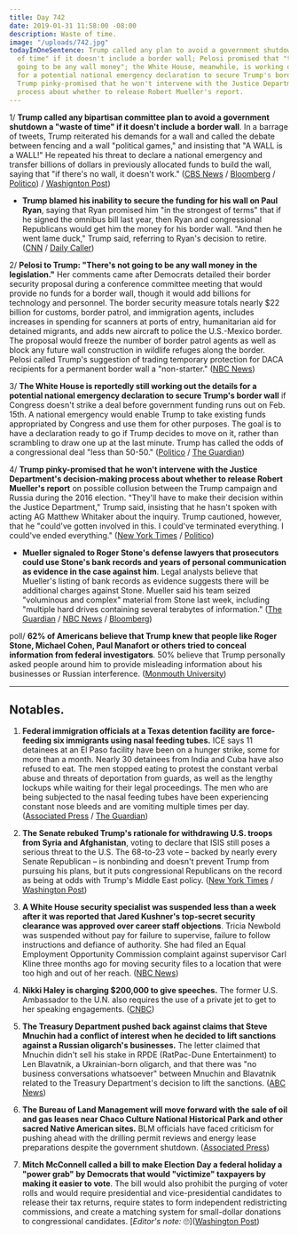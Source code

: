 ```yaml
---
title: Day 742
date: 2019-01-31 11:58:00 -08:00
description: Waste of time.
image: "/uploads/742.jpg"
todayInOneSentence: Trump called any plan to avoid a government shutdown a "waste
  of time" if it doesn't include a border wall; Pelosi promised that "there's not
  going to be any wall money"; the White House, meanwhile, is working out the details
  for a potential national emergency declaration to secure Trump's border wall; and
  Trump pinky-promised that he won't intervene with the Justice Department's decision-making
  process about whether to release Robert Mueller's report.
---
```


1/ **Trump called any bipartisan committee plan to avoid a government shutdown a "waste of time" if it doesn't include a border wall**. In a barrage of tweets, Trump reiterated his demands for a wall and called the debate between fencing and a wall "political games," and insisting that "A WALL is a WALL!" He repeated his threat to declare a national emergency and transfer billions of dollars in previously allocated funds to build the wall, saying that "if there's no wall, it doesn't work." ([CBS News](https://www.cbsnews.com/news/speaker-pelosi-holds-weekly-newser-amid-border-security-debate-live-updates/) / [Bloomberg](https://www.bloomberg.com/news/articles/2019-01-31/pelosi-rejects-wall-funds-as-trump-not-waiting-for-negotiation) / [Politico](https://www.politico.com/story/2019/01/31/trump-border-wall-1138319)) / [Washignton Post](https://www.washingtonpost.com/politics/trump-cites-an-increase-in-mexicos-murder-rate-as-he-insists-a-border-wall-will-be-built/2019/01/31/8f3d2f5a-2549-11e9-ad53-824486280311_story.html))

* **Trump blamed his inability to secure the funding for his wall on Paul Ryan**, saying that Ryan promised him "in the strongest of terms" that if he signed the omnibus bill last year, then Ryan and congressional Republicans would get him the money for his border wall. "And then he went lame duck," Trump said, referring to Ryan's decision to retire. ([CNN](https://www.cnn.com/2019/01/30/politics/trump-paul-ryan-border-wall/index.html) / [Daily Caller](https://dailycaller.com/2019/01/30/trump-blames-paul-ryan-wall-funding/))

2/ **Pelosi to Trump: "There's not going to be any wall money in the legislation."** Her comments came after Democrats detailed their border security proposal during a conference committee meeting that would provide no funds for a border wall, though it would add billions for technology and personnel. The border security measure totals nearly $22 billion for customs, border patrol, and immigration agents, includes increases in spending for scanners at ports of entry, humanitarian aid for detained migrants, and adds new aircraft to police the U.S.-Mexico border. The proposal would freeze the number of border patrol agents as well as block any future wall construction in wildlife refuges along the border. Pelosi called Trump's suggestion of trading temporary protection for DACA recipients for a permanent border wall a "non-starter." ([NBC News](https://www.nbcnews.com/politics/congress/pelosi-no-wall-money-period-trump-stop-playing-political-games-n965501))

3/ **The White House is reportedly still working out the details for a potential national emergency declaration to secure Trump's border wall** if Congress doesn't strike a deal before government funding runs out on Feb. 15th. A national emergency would enable Trump to take existing funds appropriated by Congress and use them for other purposes. The goal is to have a declaration ready to go if Trump decides to move on it, rather than scrambling to draw one up at the last minute. Trump has called the odds of a congressional deal "less than 50-50." ([Politico](https://www.politico.com/story/2019/01/30/trump-border-national-emergency-immigration-1138308) / [The Guardian](https://www.theguardian.com/us-news/2019/jan/31/trump-border-wall-national-emergency-negotiations))

4/ **Trump pinky-promised that he won't intervene with the Justice Department's decision-making process about whether to release Robert Mueller's report** on possible collusion between the Trump campaign and Russia during the 2016 election. "They'll have to make their decision within the Justice Department," Trump said, insisting that he hasn't spoken with acting AG Matthew Whitaker about the inquiry. Trump cautioned, however, that he "could've gotten involved in this. I could've terminated everything. I could've ended everything." ([New York Times](https://www.nytimes.com/2019/01/31/us/politics/trump-special-counsel-report.html) / [Politico](https://www.politico.com/story/2019/01/31/trump-mueller-report-1138317))

* **Mueller signaled to Roger Stone's defense lawyers that prosecutors could use Stone's bank records and years of personal communication as evidence in the case against him**. Legal analysts believe that Mueller's listing of bank records as evidence suggests there will be additional charges against Stone. Mueller said his team seized "voluminous and complex" material from Stone last week, including "multiple hard drives containing several terabytes of information." ([The Guardian](https://www.theguardian.com/us-news/2019/jan/31/roger-stone-mueller-trump-russia-investigation-evidence) / [NBC News](https://www.nbcnews.com/politics/justice-department/mueller-s-team-seized-voluminous-complex-evidence-roger-stone-n965426) / [Bloomberg](https://www.bloomberg.com/news/articles/2019-01-31/roger-stone-s-cellphones-computers-hard-drives-grabbed-by-fbi))

poll/ **62% of Americans believe that Trump knew that people like Roger Stone, Michael Cohen, Paul Manafort or others tried to conceal information from federal investigators**. 50% believe that Trump personally asked people around him to provide misleading information about his businesses or Russian interference. ([Monmouth University](https://www.monmouth.edu/polling-institute/reports/monmouthpoll_us_013119/))

---

## Notables.

1. **Federal immigration officials at a Texas detention facility are force-feeding six immigrants using nasal feeding tubes.** ICE says 11 detainees at an El Paso facility have been on a hunger strike, some for more than a month. Nearly 30 detainees from India and Cuba have also refused to eat. The men stopped eating to protest the constant verbal abuse and threats of deportation from guards, as well as the lengthy lockups while waiting for their legal proceedings. The men who are being subjected to the nasal feeding tubes have been experiencing constant nose bleeds and are vomiting multiple times per day. ([Associated Press](https://apnews.com/c4b201dac8bf48eba17485a5c357b810) / [The Guardian](https://www.theguardian.com/us-news/2019/jan/31/ice-force-feeds-immigrants-inside-texas-detention-center))

2. **The Senate rebuked Trump's rationale for withdrawing U.S. troops from Syria and Afghanistan**, voting to declare that ISIS still poses a serious threat to the U.S. The 68-to-23 vote – backed by nearly every Senate Republican – is nonbinding and doesn't prevent Trump from pursuing his plans, but it puts congressional Republicans on the record as being at odds with Trump's Middle East policy. ([New York Times](https://www.nytimes.com/2019/01/31/us/politics/senate-vote-syria-afghanistan.html) / [Washington Post](https://www.washingtonpost.com/powerpost/senate-backs-mcconnells-rebuke-of-trumps-military-drawdown-plans-in-syria-afghanistan/2019/01/31/5812d058-2584-11e9-90cd-dedb0c92dc17_story.html))

3. **A White House security specialist was suspended less than a week after it was reported that Jared Kushner's top-secret security clearance was approved over career staff objections**. Tricia Newbold was suspended without pay for failure to supervise, failure to follow instructions and defiance of authority. She had filed an Equal Employment Opportunity Commission complaint against supervisor Carl Kline three months ago for moving security files to a location that were too high and out of her reach. ([NBC News](https://www.nbcnews.com/politics/national-security/whistleblower-white-house-security-clearance-office-gets-suspended-n964826))

4. **Nikki Haley is charging $200,000 to give speeches.** The former U.S. Ambassador to the U.N. also requires the use of a private jet to get to her speaking engagements. ([CNBC](https://www.cnbc.com/2019/01/30/ex-un-ambassador-nikki-haley-charging-200000-per-speaking-gig.html))

5. **The Treasury Department pushed back against claims that Steve Mnuchin had a conflict of interest when he decided to lift sanctions against a Russian oligarch's businesses.** The letter claimed that Mnuchin didn't sell his stake in RPDE (RatPac-Dune Entertainment) to Len Blavatnik, a Ukrainian-born oligarch, and that there was "no business conversations whatsoever" between Mnuchin and Blavatnik related to the Treasury Department's decision to lift the sanctions. ([ABC News](https://abcnews.go.com/Politics/treasury-disputes-democrats-allegation-mnuchin-conflict-interest/story?id=60741398))

6. **The Bureau of Land Management will move forward with the sale of oil and gas leases near Chaco Culture National Historical Park and other sacred Native American sites.** BLM officials have faced criticism for pushing ahead with the drilling permit reviews and energy lease preparations despite the government shutdown. ([Associated Press](https://apnews.com/cb5aa97fc7b243a3baef02a3ab1ff0f4))

7. **Mitch McConnell called a bill to make Election Day a federal holiday a "power grab" by Democrats that would "victimize" taxpayers by making it easier to vote**. The bill would also prohibit the purging of voter rolls and would require presidential and vice-presidential candidates to release their tax returns, require states to form independent redistricting commissions, and create a matching system for small-dollar donations to congressional candidates. \[*Editor's note:* 🙄\]([Washington Post](http://www.washingtonpost.com/politics/mcconnell-says-bill-that-would-make-election-day-a-federal-holiday-is-a-power-grab-by-democrats/2019/01/30/57421dd6-24bd-11e9-ad53-824486280311_story.html))

